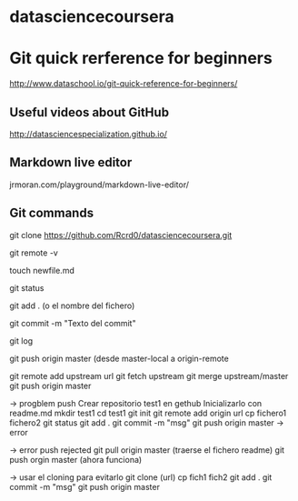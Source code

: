 # datasciencecoursera

# Git quick rerference for beginners
http://www.dataschool.io/git-quick-reference-for-beginners/

## Useful videos about GitHub
http://datasciencespecialization.github.io/ 

## Markdown live editor
jrmoran.com/playground/markdown-live-editor/

## Git commands
git clone https://github.com/Rcrd0/datasciencecoursera.git

git remote -v

touch newfile.md

git status

git add . (o el nombre del fichero)

git commit -m "Texto del commit"

git log

git push origin master (desde master-local a origin-remote

git remote add upstream url
git fetch upstream
git merge upstream/master
git push origin master

-> progblem push
Crear repositorio test1 en gethub
Inicializarlo con readme.md
mkdir test1
cd test1
git init
git remote add origin url
cp fichero1 fichero2
git status
git add .
git commit -m "msg"
git push origin master -> error

-> error push rejected
git pull origin master (traerse el fichero readme)
git push orgin master (ahora funciona)

-> usar el cloning para evitarlo
git clone (url)
cp fich1 fich2
git add .
git commit -m "msg"
git push origin master
